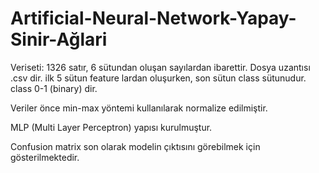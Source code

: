 # Artificial-Neural-Network-Yapay-Sinir-Ağlari

Veriseti: 1326 satır, 6 sütundan oluşan sayılardan ibarettir. Dosya uzantısı  .csv dir.
ilk 5 sütun feature lardan oluşurken, son sütun class sütunudur. class 0-1 (binary) dir.

Veriler önce min-max yöntemi kullanılarak normalize edilmiştir. 

MLP (Multi Layer Perceptron) yapısı kurulmuştur. 

Confusion matrix son olarak modelin çıktısını görebilmek için gösterilmektedir.
